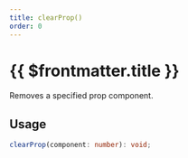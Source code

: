 ```yaml
---
title: clearProp()
order: 0
---
```


# {{ $frontmatter.title }}

Removes a specified prop component.

## Usage

```ts
clearProp(component: number): void;
```

